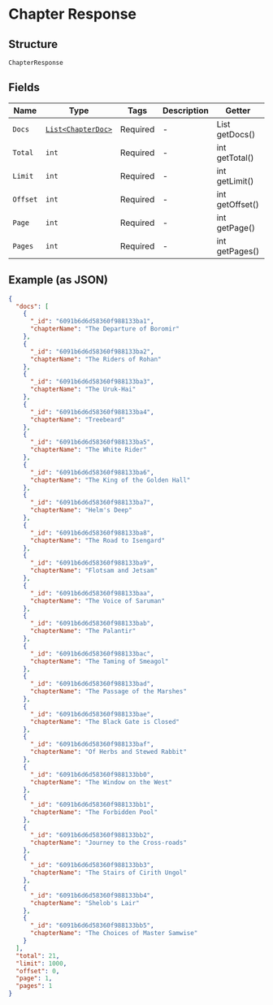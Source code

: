
# Chapter Response

## Structure

`ChapterResponse`

## Fields

| Name | Type | Tags | Description | Getter | Setter |
|  --- | --- | --- | --- | --- | --- |
| `Docs` | [`List<ChapterDoc>`](../../doc/models/chapter-doc.md) | Required | - | List<ChapterDoc> getDocs() | setDocs(List<ChapterDoc> docs) |
| `Total` | `int` | Required | - | int getTotal() | setTotal(int total) |
| `Limit` | `int` | Required | - | int getLimit() | setLimit(int limit) |
| `Offset` | `int` | Required | - | int getOffset() | setOffset(int offset) |
| `Page` | `int` | Required | - | int getPage() | setPage(int page) |
| `Pages` | `int` | Required | - | int getPages() | setPages(int pages) |

## Example (as JSON)

```json
{
  "docs": [
    {
      "_id": "6091b6d6d58360f988133ba1",
      "chapterName": "The Departure of Boromir"
    },
    {
      "_id": "6091b6d6d58360f988133ba2",
      "chapterName": "The Riders of Rohan"
    },
    {
      "_id": "6091b6d6d58360f988133ba3",
      "chapterName": "The Uruk-Hai"
    },
    {
      "_id": "6091b6d6d58360f988133ba4",
      "chapterName": "Treebeard"
    },
    {
      "_id": "6091b6d6d58360f988133ba5",
      "chapterName": "The White Rider"
    },
    {
      "_id": "6091b6d6d58360f988133ba6",
      "chapterName": "The King of the Golden Hall"
    },
    {
      "_id": "6091b6d6d58360f988133ba7",
      "chapterName": "Helm's Deep"
    },
    {
      "_id": "6091b6d6d58360f988133ba8",
      "chapterName": "The Road to Isengard"
    },
    {
      "_id": "6091b6d6d58360f988133ba9",
      "chapterName": "Flotsam and Jetsam"
    },
    {
      "_id": "6091b6d6d58360f988133baa",
      "chapterName": "The Voice of Saruman"
    },
    {
      "_id": "6091b6d6d58360f988133bab",
      "chapterName": "The Palantir"
    },
    {
      "_id": "6091b6d6d58360f988133bac",
      "chapterName": "The Taming of Smeagol"
    },
    {
      "_id": "6091b6d6d58360f988133bad",
      "chapterName": "The Passage of the Marshes"
    },
    {
      "_id": "6091b6d6d58360f988133bae",
      "chapterName": "The Black Gate is Closed"
    },
    {
      "_id": "6091b6d6d58360f988133baf",
      "chapterName": "Of Herbs and Stewed Rabbit"
    },
    {
      "_id": "6091b6d6d58360f988133bb0",
      "chapterName": "The Window on the West"
    },
    {
      "_id": "6091b6d6d58360f988133bb1",
      "chapterName": "The Forbidden Pool"
    },
    {
      "_id": "6091b6d6d58360f988133bb2",
      "chapterName": "Journey to the Cross-roads"
    },
    {
      "_id": "6091b6d6d58360f988133bb3",
      "chapterName": "The Stairs of Cirith Ungol"
    },
    {
      "_id": "6091b6d6d58360f988133bb4",
      "chapterName": "Shelob's Lair"
    },
    {
      "_id": "6091b6d6d58360f988133bb5",
      "chapterName": "The Choices of Master Samwise"
    }
  ],
  "total": 21,
  "limit": 1000,
  "offset": 0,
  "page": 1,
  "pages": 1
}
```

